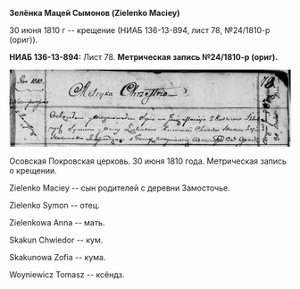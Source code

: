 **Зелёнка Мацей Сымонов (Zielеnko Maciey)**

30 июня 1810 г -- крещение (НИАБ 136-13-894, лист 78, №24/1810-р
(ориг)).

**НИАБ 136-13-894:** Лист 78. **Метрическая запись №24/1810-р (ориг).**

![](./media/5012c7240501fee176a8e60e744a21ceb949bc2b.png)

Осовская Покровская церковь. 30 июня 1810 года. Метрическая запись о
крещении.

Zielenko Maciey -- сын родителей с деревни Замосточье.

Zielenko Symon -- отец.

Zielenkowa Anna -- мать.

Skakun Chwiedor -- кум.

Skakunowa Zofia -- кума.

Woyniewicz Tomasz -- ксёндз.
